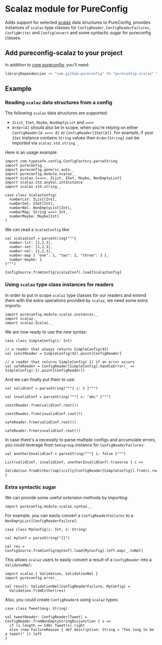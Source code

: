 # Scalaz module for PureConfig

Adds support for selected [scalaz](https://github.com/scalaz/scalaz) data structures to PureConfig, provides instances of
`scalaz` type classes for `ConfigReader`, `ConfigReaderFailures`, `ConfigWriter` and `ConfigConvert` and some syntactic sugar for pureconfig
classes.

## Add pureconfig-scalaz to your project

In addition to [core pureconfig](https://github.com/pureconfig/pureconfig), you'll need:

```scala
libraryDependencies += "com.github.pureconfig" %% "pureconfig-scalaz" % "0.13.0"
```

## Example

### Reading `scalaz` data structures from a config

The following `scalaz` data structures are supported:

* `IList`, `ISet`, `Maybe`, `NonEmptyList` and `==>>`
* `Order[A]` should also be in scope, when you're relying on either `ConfigReader[A ==>> B]` or `ConfigReader[ISet[A]]`.
For example, if your `ISet` instance contains `String` values then `Order[String]` can be imported via `scalaz.std.string._`

Here is an usage example:

```tut:silent
import com.typesafe.config.ConfigFactory.parseString
import pureconfig._
import pureconfig.generic.auto._
import pureconfig.module.scalaz._
import scalaz.{==>>, IList, ISet, Maybe, NonEmptyList}
import scalaz.std.anyVal.intInstance
import scalaz.std.string._

case class ScalazConfig(
  numberLst: IList[Int],
  numberSet: ISet[Int],
  numberNel: NonEmptyList[Int],
  numberMap: String ==>> Int,
  numberMaybe: Maybe[Int]
)
```

We can read a `ScalazConfig` like:
```tut:book
val scalazConf = parseString("""{
  number-lst: [1,2,3],
  number-set: [1,2,3],
  number-nel: [1,2,3],
  number-map { "one": 1, "two": 2, "three": 3 },
  number-maybe: 1
}""")

ConfigSource.fromConfig(scalazConf).load[ScalazConfig]
```

### Using `scalaz` type class instances for readers

In order to put in scope `scalaz` type classes for our readers and extend them with the extra
operations provided by `scalaz`, we need some extra imports:

```tut:silent
import pureconfig.module.scalaz.instances._
import scalaz._
import scalaz.Scalaz._
```

We are now ready to use the new syntax:

```tut:silent
case class SimpleConfig(i: Int)

// a reader that always returns SimpleConfig(42)
val constReader = SimpleConfig(42).point[ConfigReader]

// a reader that returns SimpleConfig(-1) if an error occurs
val safeReader = ConfigReader[SimpleConfig].handleError(_ => SimpleConfig(-1).point[ConfigReader])
```

And we can finally put them to use:

```tut:book
val validConf = parseString("""{ i: 1 }""")

val invalidConf = parseString("""{ s: "abc" }""")

constReader.from(validConf.root())

constReader.from(invalidConf.root())

safeReader.from(validConf.root())

safeReader.from(invalidConf.root())
```

In case there's a necessity to parse multiple configs and accumulate errors, you could leverage from `Semigroup` instance for `ConfigReaderFailures`:

```tut:book
val anotherInvalidConf = parseString("""{ i: false }""")

List(validConf, invalidConf, anotherInvalidConf).traverse { c =>
  Validation.fromEither(implicitly[ConfigReader[SimpleConfig]].from(c.root))
}
```

### Extra syntactic sugar

We can provide some useful extension methods by importing:

```tut:silent
import pureconfig.module.scalaz.syntax._
```

For example, you can easily convert a `ConfigReaderFailures` to a `NonEmptyList[ConfigReaderFailure]`:

```tut:silent
case class MyConfig(i: Int, s: String)
```
```tut:book
val myConf = parseString("{}")

val res = ConfigSource.fromConfig(myConf).load[MyConfig].left.map(_.toNel)
```

This allows `scalaz` users to easily convert a result of a `ConfigReader` into a `ValidatedNel`:

```tut:silent
import scalaz.{ Validation, ValidationNel }
import pureconfig.error._
```

```tut:book
val result: ValidationNel[ConfigReaderFailure, MyConfig] =
  Validation.fromEither(res)
```

Also, you could create `ConfigReader`s using `scalaz` types:

```tut:silent
case class Tweet(msg: String)

val tweetReader: ConfigReader[Tweet] = ConfigReader.fromNonEmptyStringDisjunction { s =>
  if (s.length <= 140) Tweet(s).right
  else (new FailureReason { def description: String = "Too long to be a tweet!" }).left
}
```
